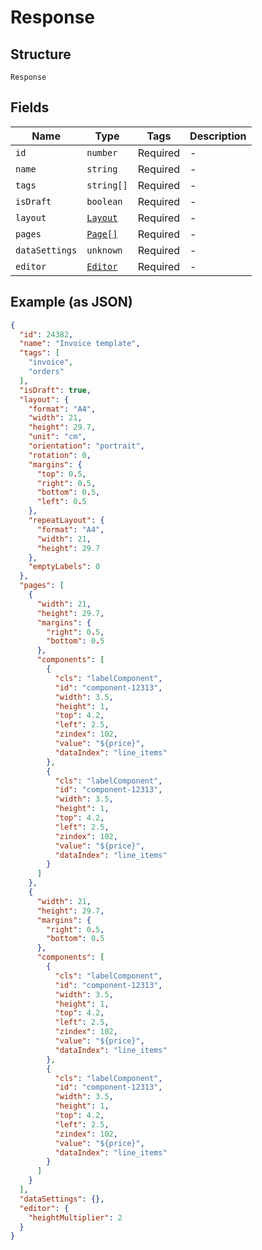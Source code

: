
# Response

## Structure

`Response`

## Fields

| Name | Type | Tags | Description |
|  --- | --- | --- | --- |
| `id` | `number` | Required | - |
| `name` | `string` | Required | - |
| `tags` | `string[]` | Required | - |
| `isDraft` | `boolean` | Required | - |
| `layout` | [`Layout`](/doc/models/layout.md) | Required | - |
| `pages` | [`Page[]`](/doc/models/page.md) | Required | - |
| `dataSettings` | `unknown` | Required | - |
| `editor` | [`Editor`](/doc/models/editor.md) | Required | - |

## Example (as JSON)

```json
{
  "id": 24382,
  "name": "Invoice template",
  "tags": [
    "invoice",
    "orders"
  ],
  "isDraft": true,
  "layout": {
    "format": "A4",
    "width": 21,
    "height": 29.7,
    "unit": "cm",
    "orientation": "portrait",
    "rotation": 0,
    "margins": {
      "top": 0.5,
      "right": 0.5,
      "bottom": 0.5,
      "left": 0.5
    },
    "repeatLayout": {
      "format": "A4",
      "width": 21,
      "height": 29.7
    },
    "emptyLabels": 0
  },
  "pages": [
    {
      "width": 21,
      "height": 29.7,
      "margins": {
        "right": 0.5,
        "bottom": 0.5
      },
      "components": [
        {
          "cls": "labelComponent",
          "id": "component-12313",
          "width": 3.5,
          "height": 1,
          "top": 4.2,
          "left": 2.5,
          "zindex": 102,
          "value": "${price}",
          "dataIndex": "line_items"
        },
        {
          "cls": "labelComponent",
          "id": "component-12313",
          "width": 3.5,
          "height": 1,
          "top": 4.2,
          "left": 2.5,
          "zindex": 102,
          "value": "${price}",
          "dataIndex": "line_items"
        }
      ]
    },
    {
      "width": 21,
      "height": 29.7,
      "margins": {
        "right": 0.5,
        "bottom": 0.5
      },
      "components": [
        {
          "cls": "labelComponent",
          "id": "component-12313",
          "width": 3.5,
          "height": 1,
          "top": 4.2,
          "left": 2.5,
          "zindex": 102,
          "value": "${price}",
          "dataIndex": "line_items"
        },
        {
          "cls": "labelComponent",
          "id": "component-12313",
          "width": 3.5,
          "height": 1,
          "top": 4.2,
          "left": 2.5,
          "zindex": 102,
          "value": "${price}",
          "dataIndex": "line_items"
        }
      ]
    }
  ],
  "dataSettings": {},
  "editor": {
    "heightMultiplier": 2
  }
}
```

